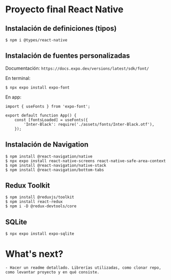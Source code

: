# Proyecto final React Native

## Instalación de definiciones (tipos)

```
$ npm i @types/react-native
```

## Instalación de fuentes personalizadas

Documentación: `https://docs.expo.dev/versions/latest/sdk/font/`

En terminal:

```
$ npx expo install expo-font
```

En app:

```
import { useFonts } from 'expo-font';

export default function App() {
    const [fontsLoaded] = useFonts({
        'Inter-Black': require('./assets/fonts/Inter-Black.otf'),
    });
```

## Instalación de Navigation

```
$ npm install @react-navigation/native
$ npx expo install react-native-screens react-native-safe-area-context
$ npm install @react-navigation/native-stack
$ npm install @react-navigation/bottom-tabs
```

## Redux Toolkit

```
$ npm install @reduxjs/toolkit
$ npm install react-redux
$ npm i -D @redux-devtools/core
```

## SQLite

```
$ npx expo install expo-sqlite
```

# What's next?

```
- Hacer un readme detallado. Librerías utilizadas, como clonar repo, como levantar proyecto y en qué consiste.
```